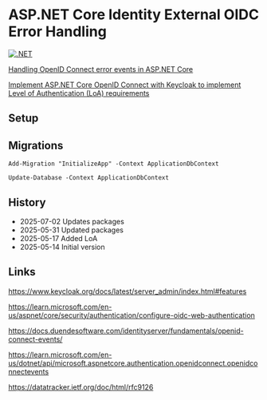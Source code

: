 # ASP.NET Core Identity External OIDC Error Handling

[![.NET](https://github.com/damienbod/IdentityExternalErrorHandling/actions/workflows/dotnet.yml/badge.svg)](https://github.com/damienbod/IdentityExternalErrorHandling/actions/workflows/dotnet.yml)

[Handling OpenID Connect error events in ASP.NET Core](https://damienbod.com/2025/06/02/handling-openid-connect-error-events-in-asp-net-core/)

[Implement ASP.NET Core OpenID Connect with Keycloak to implement Level of Authentication (LoA) requirements](https://damienbod.com/2025/07/02/implement-asp-net-core-openid-connect-with-keykloak-to-implement-level-of-authentication-loa-requirements/)

## Setup

## Migrations

```
Add-Migration "InitializeApp" -Context ApplicationDbContext
```

```
Update-Database -Context ApplicationDbContext
```

## History

- 2025-07-02 Updates packages
- 2025-05-31 Updated packages
- 2025-05-17 Added LoA
- 2025-05-14 Initial version

## Links

https://www.keycloak.org/docs/latest/server_admin/index.html#features

https://learn.microsoft.com/en-us/aspnet/core/security/authentication/configure-oidc-web-authentication

https://docs.duendesoftware.com/identityserver/fundamentals/openid-connect-events/

https://learn.microsoft.com/en-us/dotnet/api/microsoft.aspnetcore.authentication.openidconnect.openidconnectevents

https://datatracker.ietf.org/doc/html/rfc9126
